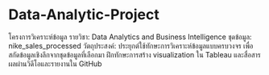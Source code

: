 # Data-Analytic-Project
โครงการวิเคราะห์ข้อมูล รายวิชา: Data Analytics and Business Intelligence 
ชุดข้อมูล: nike_sales_processed 
วัตถุประสงค์: ประยุกต์ใช้ทักษะการวิเคราะห์ข้อมูลแบบครบวงจร เพื่อสกัดข้อมูลเชิงลึกจากชุดข้อมูลที่เลือกมา ฝึกทักษะการสร้าง visualization ใน Tableau และสื่อสารผลผ่านวิดีโอและรายงานใน GitHub
